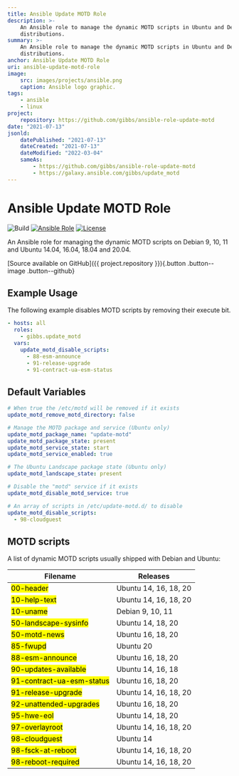 ```yaml
---
title: Ansible Update MOTD Role
description: >-
    An Ansible role to manage the dynamic MOTD scripts in Ubuntu and Debian
    distributions.
summary: >-
    An Ansible role to manage the dynamic MOTD scripts in Ubuntu and Debian
    distributions.
anchor: Ansible Update MOTD Role
uri: ansible-update-motd-role
image:
    src: images/projects/ansible.png
    caption: Ansible logo graphic.
tags:
    - ansible
    - linux
project:
    repository: https://github.com/gibbs/ansible-role-update-motd
date: "2021-07-13"
jsonld:
    datePublished: "2021-07-13"
    dateCreated: "2021-07-13"
    dateModified: "2022-03-04"
    sameAs:
        - https://github.com/gibbs/ansible-role-update-motd
        - https://galaxy.ansible.com/gibbs/update_motd
---
```


# Ansible Update MOTD Role

![Build](https://github.com/gibbs/ansible-role-update-motd/actions/workflows/test.yml/badge.svg)
[![Ansible Role](https://img.shields.io/badge/Ansible%20Role-gibbs.update__motd-blue.svg)](https://galaxy.ansible.com/gibbs/update_motd)
[![License](https://img.shields.io/badge/License-MIT-brightgreen.svg)](https://opensource.org/licenses/MIT)

An Ansible role for managing the dynamic MOTD scripts on Debian 9, 10, 11 
and Ubuntu 14.04, 16.04, 18.04 and 20.04.

[Source available on GitHub]({{ project.repository }}){.button .button--image .button--github}

## Example Usage

The following example disables MOTD scripts by removing their execute bit.

```yaml
- hosts: all
  roles:
    - gibbs.update_motd
  vars:
    update_motd_disable_scripts:
      - 88-esm-announce
      - 91-release-upgrade
      - 91-contract-ua-esm-status
```

## Default Variables

```yaml
# When true the /etc/motd will be removed if it exists
update_motd_remove_motd_directory: false

# Manage the MOTD package and service (Ubuntu only)
update_motd_package_name: "update-motd"
update_motd_package_state: present
update_motd_service_state: start
update_motd_service_enabled: true

# The Ubuntu Landscape package state (Ubuntu only)
update_motd_landscape_state: present

# Disable the "motd" service if it exists
update_motd_disable_motd_service: true

# An array of scripts in /etc/update-motd.d/ to disable
update_motd_disable_scripts:
  - 98-cloudguest
```

## MOTD scripts

A list of dynamic MOTD scripts usually shipped with Debian and Ubuntu:

<table>
<thead>
<tr>
<th scope="col">Filename</th>
<th scope="col">Releases</th>
</tr>
</thead>
<tbody>
<tr>
<td><mark>00-header</mark></td>
<td>Ubuntu 14, 16, 18, 20</td>
</tr>
<tr>
<td><mark>10-help-text</mark></td>
<td>Ubuntu 14, 16, 18, 20</td>
</tr>
<tr>
<td><mark>10-uname</mark></td>
<td>Debian 9, 10, 11</td>
</tr>
<tr>
<td><mark>50-landscape-sysinfo</mark></td>
<td>Ubuntu 14, 18, 20</td>
</tr>
<tr>
<td><mark>50-motd-news</mark></td>
<td>Ubuntu 16, 18, 20</td>
</tr>
<tr>
<td><mark>85-fwupd</mark></td>
<td>Ubuntu 20</td>
</tr>
<tr>
<td><mark>88-esm-announce</mark></td>
<td>Ubuntu 16, 18, 20</td>
</tr>
<tr>
<td><mark>90-updates-available</mark></td>
<td>Ubuntu 14, 16, 18</td>
</tr>
<tr>
<td><mark>91-contract-ua-esm-status</mark></td>
<td>Ubuntu 16, 18, 20</td>
</tr>
<tr>
<td><mark>91-release-upgrade</mark></td>
<td>Ubuntu 14, 16, 18, 20</td>
</tr>
<tr>
<td><mark>92-unattended-upgrades</mark></td>
<td>Ubuntu 16, 18, 20</td>
</tr>
<tr>
<td><mark>95-hwe-eol</mark></td>
<td>Ubuntu 14, 18, 20</td>
</tr>
<tr>
<td><mark>97-overlayroot</mark></td>
<td>Ubuntu 14, 16, 18, 20</td>
</tr>
<tr>
<td><mark>98-cloudguest</mark></td>
<td>Ubuntu 14</td>
</tr>
<tr>
<td><mark>98-fsck-at-reboot</mark></td>
<td>Ubuntu 14, 16, 18, 20</td>
</tr>
<tr>
<td><mark>98-reboot-required</mark></td>
<td>Ubuntu 14, 16, 18, 20</td>
</tr>
</tbody>
</table>
